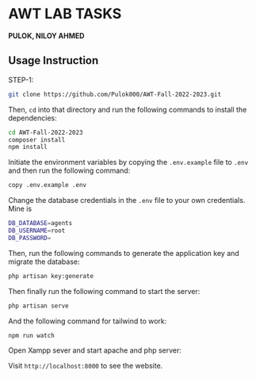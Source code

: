 # AWT LAB TASKS

**PULOK, NILOY AHMED**

## Usage Instruction

STEP-1:

```bash
git clone https://github.com/Pulok000/AWT-Fall-2022-2023.git
```

Then, `cd` into that directory and run the following commands to install the dependencies:

```bash
cd AWT-Fall-2022-2023
composer install
npm install
```

Initiate the environment variables by copying the `.env.example` file to `.env` and then run the following command:

```bash
copy .env.example .env
```

Change the database credentials in the `.env` file to your own credentials. Mine is

```bash
DB_DATABASE=agents
DB_USERNAME=root
DB_PASSWORD=
```

Then, run the following commands to generate the application key and migrate the database:

```bash
php artisan key:generate
```

Then finally run the following command to start the server:

```bash
php artisan serve
```

And the following command for tailwind to work:

```bash
npm run watch
```

Open Xampp sever and start apache and php server:

Visit `http://localhost:8000` to see the website.
